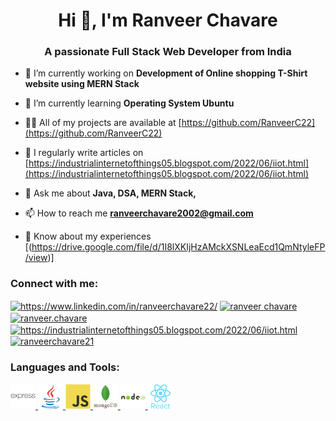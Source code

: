 <h1 align="center">Hi 👋, I'm Ranveer Chavare</h1>
<h3 align="center">A passionate Full Stack Web Developer from India</h3>

- 🔭 I’m currently working on **Development of Online shopping T-Shirt website using MERN Stack**

- 🌱 I’m currently learning **Operating System Ubuntu**

- 👨‍💻 All of my projects are available at [https://github.com/RanveerC22](https://github.com/RanveerC22)

- 📝 I regularly write articles on [https://industrialinternetofthings05.blogspot.com/2022/06/iiot.html](https://industrialinternetofthings05.blogspot.com/2022/06/iiot.html)

- 💬 Ask me about **Java, DSA, MERN Stack,**

- 📫 How to reach me **ranveerchavare2002@gmail.com**

- 📄 Know about my experiences [(https://drive.google.com/file/d/1I8lXKIjHzAMckXSNLeaEcd1QmNtyleFP/view)]

<h3 align="left">Connect with me:</h3>
<p align="left">
<a href="https://www.linkedin.com/in/ranveerchavare22/" target="blank"><img align="center" src="https://raw.githubusercontent.com/rahuldkjain/github-profile-readme-generator/master/src/images/icons/Social/linked-in-alt.svg" alt="https://www.linkedin.com/in/ranveerchavare22/" height="30" width="40" /></a>
<a href="https://fb.com/ranveer chavare" target="blank"><img align="center" src="https://raw.githubusercontent.com/rahuldkjain/github-profile-readme-generator/master/src/images/icons/Social/facebook.svg" alt="ranveer chavare" height="30" width="40" /></a>
<a href="https://instagram.com/ranveer.chavare" target="blank"><img align="center" src="https://raw.githubusercontent.com/rahuldkjain/github-profile-readme-generator/master/src/images/icons/Social/instagram.svg" alt="ranveer.chavare" height="30" width="40" /></a>
<a href="https://hashnode.com/https://industrialinternetofthings05.blogspot.com/2022/06/iiot.html" target="blank"><img align="center" src="https://raw.githubusercontent.com/rahuldkjain/github-profile-readme-generator/master/src/images/icons/Social/hashnode.svg" alt="https://industrialinternetofthings05.blogspot.com/2022/06/iiot.html" height="30" width="40" /></a>
<a href="https://www.hackerrank.com/ranveerchavare21" target="blank"><img align="center" src="https://raw.githubusercontent.com/rahuldkjain/github-profile-readme-generator/master/src/images/icons/Social/hackerrank.svg" alt="ranveerchavare21" height="30" width="40" /></a>
</p>

<h3 align="left">Languages and Tools:</h3>
<p align="left"> <a href="https://expressjs.com" target="_blank" rel="noreferrer"> <img src="https://raw.githubusercontent.com/devicons/devicon/master/icons/express/express-original-wordmark.svg" alt="express" width="40" height="40"/> </a> <a href="https://www.java.com" target="_blank" rel="noreferrer"> <img src="https://raw.githubusercontent.com/devicons/devicon/master/icons/java/java-original.svg" alt="java" width="40" height="40"/> </a> <a href="https://developer.mozilla.org/en-US/docs/Web/JavaScript" target="_blank" rel="noreferrer"> <img src="https://raw.githubusercontent.com/devicons/devicon/master/icons/javascript/javascript-original.svg" alt="javascript" width="40" height="40"/> </a> <a href="https://www.mongodb.com/" target="_blank" rel="noreferrer"> <img src="https://raw.githubusercontent.com/devicons/devicon/master/icons/mongodb/mongodb-original-wordmark.svg" alt="mongodb" width="40" height="40"/> </a> <a href="https://nodejs.org" target="_blank" rel="noreferrer"> <img src="https://raw.githubusercontent.com/devicons/devicon/master/icons/nodejs/nodejs-original-wordmark.svg" alt="nodejs" width="40" height="40"/> </a> <a href="https://reactjs.org/" target="_blank" rel="noreferrer"> <img src="https://raw.githubusercontent.com/devicons/devicon/master/icons/react/react-original-wordmark.svg" alt="react" width="40" height="40"/> </a> </p>




